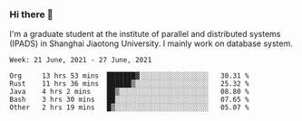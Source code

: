 ### Hi there 👋

I'm a graduate student at the institute of parallel and distributed systems (IPADS) in Shanghai Jiaotong University. I mainly work on database system.

<!--START_SECTION:waka-->
```text
Week: 21 June, 2021 - 27 June, 2021

Org     13 hrs 53 mins  ███████▓░░░░░░░░░░░░░░░░░   30.31 % 
Rust    11 hrs 36 mins  ██████▒░░░░░░░░░░░░░░░░░░   25.32 % 
Java    4 hrs 2 mins    ██▒░░░░░░░░░░░░░░░░░░░░░░   08.80 % 
Bash    3 hrs 30 mins   ██░░░░░░░░░░░░░░░░░░░░░░░   07.65 % 
Other   2 hrs 19 mins   █▒░░░░░░░░░░░░░░░░░░░░░░░   05.07 % 
```
<!--END_SECTION:waka-->

<!--
**yqmmm/yqmmm** is a ✨ _special_ ✨ repository because its `README.md` (this file) appears on your GitHub profile.

Here are some ideas to get you started:

- 🔭 I’m currently working on ...
- 🌱 I’m currently learning ...
- 👯 I’m looking to collaborate on ...
- 🤔 I’m looking for help with ...
- 💬 Ask me about ...
- 📫 How to reach me: ...
- 😄 Pronouns: ...
- ⚡ Fun fact: ...
-->
